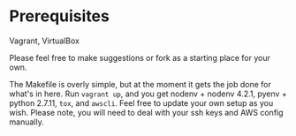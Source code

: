 # Prerequisites
Vagrant, VirtualBox

Please feel free to make suggestions or fork as a starting place for your own.

The Makefile is overly simple, but at the moment it gets the job done for what's in here.
Run `vagrant up`, and you get nodenv + nodenv 4.2.1, pyenv + python 2.7.11, `tox`, and `awscli`.
Feel free to update your own setup as you wish.  Please note, you will need to deal with your
ssh keys and AWS config manually.
